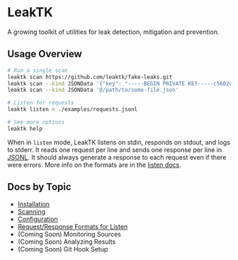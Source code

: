 # LeakTK

A growing toolkit of utilities for leak detection, mitigation and prevention.

## Usage Overview

```sh
# Run a single scan
leaktk scan https://github.com/leaktk/fake-leaks.git
leaktk scan --kind JSONData '{"key": "-----BEGIN PRIVATE KEY-----c5602d28d0f21422dfc7b572b17e6b138c1b49fd7f477d4c5c961e0756f1ff70-----END PRIVATE KEY-----"}'
leaktk scan --kind JSONData '@/path/to/some-file.json'

# Listen for requests
leaktk listen < ./examples/requests.jsonl

# See more options
leaktk help
```

When in `listen` mode, LeakTK listens on stdin, responds on stdout, and logs to
stderr. It reads one request per line and sends one response per line in
[JSONL](https://jsonlines.org/). It should always generate a response to each
request even if there were errors. More info on the formats are in the
[listen docs](./listen.md).

## Docs by Topic

- [Installation](./docs/install.md)
- [Scanning](./docs/scan.md)
- [Configuration](./docs/config.md)
- [Request/Response Formats for Listen](./listen.md)
- (Coming Soon) Monitoring Sources
- (Coming Soon) Analyzing Results
- (Coming Soon) Git Hook Setup
